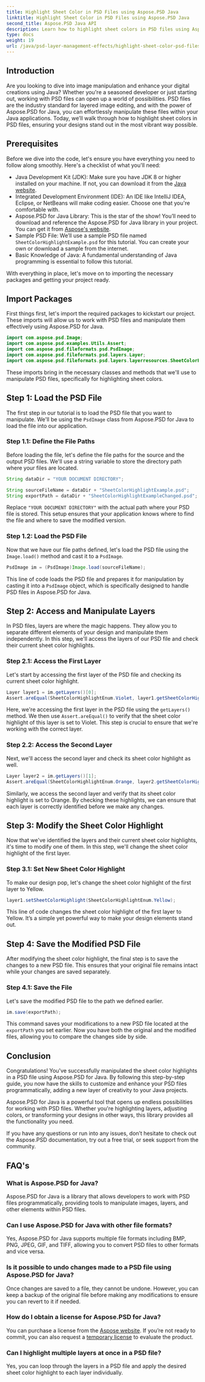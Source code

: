 ```yaml
---
title: Highlight Sheet Color in PSD Files using Aspose.PSD Java
linktitle: Highlight Sheet Color in PSD Files using Aspose.PSD Java
second_title: Aspose.PSD Java API
description: Learn how to highlight sheet colors in PSD files using Aspose.PSD for Java. Follow our step-by-step guide to enhance your image manipulation skills in Java.
type: docs
weight: 19
url: /java/psd-layer-management-effects/highlight-sheet-color-psd-files/
---
```

## Introduction

Are you looking to dive into image manipulation and enhance your digital creations using Java? Whether you're a seasoned developer or just starting out, working with PSD files can open up a world of possibilities. PSD files are the industry standard for layered image editing, and with the power of Aspose.PSD for Java, you can effortlessly manipulate these files within your Java applications. Today, we’ll walk through how to highlight sheet colors in PSD files, ensuring your designs stand out in the most vibrant way possible.

## Prerequisites

Before we dive into the code, let's ensure you have everything you need to follow along smoothly. Here's a checklist of what you'll need:

- Java Development Kit (JDK): Make sure you have JDK 8 or higher installed on your machine. If not, you can download it from the [Java website](https://www.oracle.com/java/technologies/javase-downloads.html).
- Integrated Development Environment (IDE): An IDE like IntelliJ IDEA, Eclipse, or NetBeans will make coding easier. Choose one that you're comfortable with.
- Aspose.PSD for Java Library: This is the star of the show! You’ll need to download and reference the Aspose.PSD for Java library in your project. You can get it from [Aspose's website](https://releases.aspose.com/psd/java/).
- Sample PSD File: We’ll use a sample PSD file named `SheetColorHighlightExample.psd` for this tutorial. You can create your own or download a sample from the internet.
- Basic Knowledge of Java: A fundamental understanding of Java programming is essential to follow this tutorial.

With everything in place, let's move on to importing the necessary packages and getting your project ready.

## Import Packages

First things first, let's import the required packages to kickstart our project. These imports will allow us to work with PSD files and manipulate them effectively using Aspose.PSD for Java.

```java
import com.aspose.psd.Image;
import com.aspose.psd.examples.Utils.Assert;
import com.aspose.psd.fileformats.psd.PsdImage;
import com.aspose.psd.fileformats.psd.layers.Layer;
import com.aspose.psd.fileformats.psd.layers.layerresources.SheetColorHighlightEnum;
```

These imports bring in the necessary classes and methods that we'll use to manipulate PSD files, specifically for highlighting sheet colors.

## Step 1: Load the PSD File

The first step in our tutorial is to load the PSD file that you want to manipulate. We'll be using the `PsdImage` class from Aspose.PSD for Java to load the file into our application.

### Step 1.1: Define the File Paths

Before loading the file, let's define the file paths for the source and the output PSD files. We'll use a string variable to store the directory path where your files are located.

```java
String dataDir = "YOUR DOCUMENT DIRECTORY";

String sourceFileName = dataDir + "SheetColorHighlightExample.psd";
String exportPath = dataDir + "SheetColorHighlightExampleChanged.psd";
```

Replace `"YOUR DOCUMENT DIRECTORY"` with the actual path where your PSD file is stored. This setup ensures that your application knows where to find the file and where to save the modified version.

### Step 1.2: Load the PSD File

Now that we have our file paths defined, let's load the PSD file using the `Image.load()` method and cast it to a `PsdImage`.

```java
PsdImage im = (PsdImage)Image.load(sourceFileName);
```

This line of code loads the PSD file and prepares it for manipulation by casting it into a `PsdImage` object, which is specifically designed to handle PSD files in Aspose.PSD for Java.

## Step 2: Access and Manipulate Layers

In PSD files, layers are where the magic happens. They allow you to separate different elements of your design and manipulate them independently. In this step, we'll access the layers of our PSD file and check their current sheet color highlights.

### Step 2.1: Access the First Layer

Let's start by accessing the first layer of the PSD file and checking its current sheet color highlight.

```java
Layer layer1 = im.getLayers()[0];
Assert.areEqual(SheetColorHighlightEnum.Violet, layer1.getSheetColorHighlight());
```

Here, we're accessing the first layer in the PSD file using the `getLayers()` method. We then use `Assert.areEqual()` to verify that the sheet color highlight of this layer is set to Violet. This step is crucial to ensure that we're working with the correct layer.

### Step 2.2: Access the Second Layer

Next, we'll access the second layer and check its sheet color highlight as well.

```java
Layer layer2 = im.getLayers()[1];
Assert.areEqual(SheetColorHighlightEnum.Orange, layer2.getSheetColorHighlight());
```

Similarly, we access the second layer and verify that its sheet color highlight is set to Orange. By checking these highlights, we can ensure that each layer is correctly identified before we make any changes.

## Step 3: Modify the Sheet Color Highlight

Now that we've identified the layers and their current sheet color highlights, it's time to modify one of them. In this step, we'll change the sheet color highlight of the first layer.

### Step 3.1: Set New Sheet Color Highlight

To make our design pop, let's change the sheet color highlight of the first layer to Yellow.

```java
layer1.setSheetColorHighlight(SheetColorHighlightEnum.Yellow);
```

This line of code changes the sheet color highlight of the first layer to Yellow. It’s a simple yet powerful way to make your design elements stand out.

## Step 4: Save the Modified PSD File

After modifying the sheet color highlight, the final step is to save the changes to a new PSD file. This ensures that your original file remains intact while your changes are saved separately.

### Step 4.1: Save the File

Let's save the modified PSD file to the path we defined earlier.

```java
im.save(exportPath);
```

This command saves your modifications to a new PSD file located at the `exportPath` you set earlier. Now you have both the original and the modified files, allowing you to compare the changes side by side.

## Conclusion

Congratulations! You've successfully manipulated the sheet color highlights in a PSD file using Aspose.PSD for Java. By following this step-by-step guide, you now have the skills to customize and enhance your PSD files programmatically, adding a new layer of creativity to your Java projects.

Aspose.PSD for Java is a powerful tool that opens up endless possibilities for working with PSD files. Whether you're highlighting layers, adjusting colors, or transforming your designs in other ways, this library provides all the functionality you need.

If you have any questions or run into any issues, don’t hesitate to check out the Aspose.PSD documentation, try out a free trial, or seek support from the community.

## FAQ's

### What is Aspose.PSD for Java?
Aspose.PSD for Java is a library that allows developers to work with PSD files programmatically, providing tools to manipulate images, layers, and other elements within PSD files.

### Can I use Aspose.PSD for Java with other file formats?
Yes, Aspose.PSD for Java supports multiple file formats including BMP, PNG, JPEG, GIF, and TIFF, allowing you to convert PSD files to other formats and vice versa.

### Is it possible to undo changes made to a PSD file using Aspose.PSD for Java?
Once changes are saved to a file, they cannot be undone. However, you can keep a backup of the original file before making any modifications to ensure you can revert to it if needed.

### How do I obtain a license for Aspose.PSD for Java?
You can purchase a license from the [Aspose website](https://purchase.aspose.com/buy). If you’re not ready to commit, you can also request a [temporary license](https://purchase.aspose.com/temporary-license/) to evaluate the product.

### Can I highlight multiple layers at once in a PSD file?
Yes, you can loop through the layers in a PSD file and apply the desired sheet color highlight to each layer individually.
